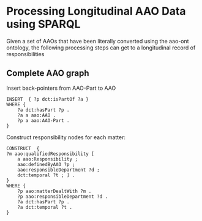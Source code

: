 # Processing Longitudinal AAO Data using SPARQL

Given a set of AAOs that have been literally converted using the aao-ont ontology, the following processing steps can get to a longitudinal record of responsibilities

## Complete AAO graph

Insert back-pointers from AAO-Part to AAO
```
INSERT  { ?p dct:isPartOf ?a }
WHERE {
	?a dct:hasPart ?p .
	?a a aao:AAO .
	?p a aao:AAO-Part .
}
```

Construct responsibility nodes for each matter:                      
```
CONSTRUCT  {
?m aao:qualifiedResponsibility [
	a aao:Responsibility ;
	aao:definedByAAO ?p ;
	aao:responsibleDepartment ?d ;
	dct:temporal ?t ; ] .
}
WHERE {
	?p aao:matterDealtWith ?m .
	?p aao:responsibleDepartment ?d .
	?a dct:hasPart ?p .
	?a dct:temporal ?t .
}
```
